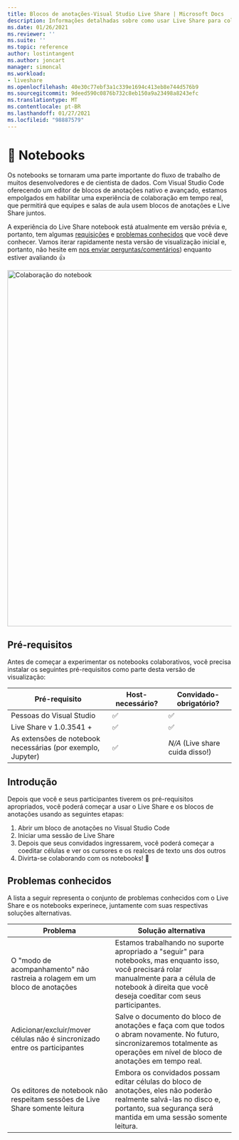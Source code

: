 ```yaml
---
title: Blocos de anotações-Visual Studio Live Share | Microsoft Docs
description: Informações detalhadas sobre como usar Live Share para colaboração de notebook
ms.date: 01/26/2021
ms.reviewer: ''
ms.suite: ''
ms.topic: reference
author: lostintangent
ms.author: joncart
manager: simoncal
ms.workload:
- liveshare
ms.openlocfilehash: 40e30c77ebf3a1c339e1694c413eb8e744d576b9
ms.sourcegitcommit: 9deed590c0876b732c8eb150a9a23498a8243efc
ms.translationtype: MT
ms.contentlocale: pt-BR
ms.lasthandoff: 01/27/2021
ms.locfileid: "98887579"
---
```

# <a name="-notebooks"></a>📓 Notebooks

Os notebooks se tornaram uma parte importante do fluxo de trabalho de muitos desenvolvedores e de cientista de dados. Com Visual Studio Code oferecendo um editor de blocos de anotações nativo e avançado, estamos empolgados em habilitar uma experiência de colaboração em tempo real, que permitirá que equipes e salas de aula usem blocos de anotações e Live Share juntos.

A experiência do Live Share notebook está atualmente em versão prévia e, portanto, tem algumas [requisições](#pre-requisites) e [problemas conhecidos](#known-issues) que você deve conhecer. Vamos iterar rapidamente nesta versão de visualização inicial e, portanto, não hesite em [nos enviar perguntas/comentários](http://github.com/microsoftdocs/live-share)) enquanto estiver avaliando 👍<br />

<img width="800px" src="https://user-images.githubusercontent.com/116461/105928037-0d07a680-5ffa-11eb-8447-23bdb77fee9e.png" title="Colaboração do notebook" />

## <a name="pre-requisites"></a>Pré-requisitos

Antes de começar a experimentar os notebooks colaborativos, você precisa instalar os seguintes pré-requisitos como parte desta versão de visualização:

| Pré-requisito | Host-necessário? | Convidado-obrigatório? |
|-|-|-|
| Pessoas do Visual Studio | ✅ | ✅ |
| Live Share v 1.0.3541 + | ✅ | ✅ |
| As extensões de notebook necessárias (por exemplo, Jupyter) | ✅ | _N/A_ (Live share cuida disso!) |

## <a name="getting-started"></a>Introdução

Depois que você e seus participantes tiverem os pré-requisitos apropriados, você poderá começar a usar o Live Share e os blocos de anotações usando as seguintes etapas:

1. Abrir um bloco de anotações no Visual Studio Code
1. Iniciar uma sessão de Live Share
1. Depois que seus convidados ingressarem, você poderá começar a coeditar células e ver os cursores e os realces de texto uns dos outros
1. Divirta-se colaborando com os notebooks! 🎉 

## <a name="known-issues"></a>Problemas conhecidos

A lista a seguir representa o conjunto de problemas conhecidos com o Live Share e os notebooks experinece, juntamente com suas respectivas soluções alternativas. 

| Problema | Solução alternativa | 
|-|-|
| O "modo de acompanhamento" não rastreia a rolagem em um bloco de anotações | Estamos trabalhando no suporte apropriado a "seguir" para notebooks, mas enquanto isso, você precisará rolar manualmente para a célula de notebook à direita que você deseja coeditar com seus participantes. |
| Adicionar/excluir/mover células não é sincronizado entre os participantes | Salve o documento do bloco de anotações e faça com que todos o abram novamente. No futuro, sincronizaremos totalmente as operações em nível de bloco de anotações em tempo real. |
| Os editores de notebook não respeitam sessões de Live Share somente leitura | Embora os convidados possam editar células do bloco de anotações, eles não poderão realmente salvá-las no disco e, portanto, sua segurança será mantida em uma sessão somente leitura. |
